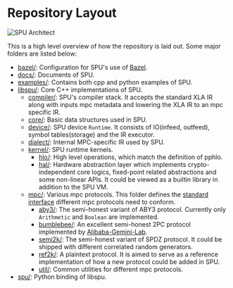 # Repository Layout

![SPU Architect](docs/imgs/spu_arch.png)

This is a high level overview of how the repository is laid out. Some major folders are listed below:

* [bazel/](bazel/): Configuration for SPU's use of [Bazel](https://bazel.build/).
* [docs/](docs/): Documents of SPU.
* [examples/](examples/): Contains both cpp and python examples of SPU.
* [libspu/](libspu/): Core C++ implementations of SPU.
  * [compiler/](libspu/compiler/): SPU's compiler stack. It accepts the standard XLA IR along with
                                   inputs mpc metadata and lowering the XLA IR to an mpc specific IR.
  * [core/](libspu/core/): Basic data structures used in SPU.
  * [device/](libspu/device/): SPU device `Runtime`. It consists of IO(infeed, outfeed),
                               symbol tables(storage) and the IR executor.
  * [dialect/](libspu/dialect/): Internal MPC-specific IR used by SPU.
  * [kernel/](libspu/kernel/): SPU runtime kernels.
    * [hlo/](libspu/kernel/hlo/): High level operations, which match the definition of pphlo.
    * [hal/](libspu/kernel/hal/): Hardware abstraction layer which implements crypto-independent core
                                  logics, fixed-point related abstractions and some non-linear APIs.
                                  It could be viewed as a builtin library in addition to the SPU VM.
  * [mpc/](libspu/mpc/): Various mpc protocols. This folder defines the [standard interface](libspu/mpc/apis.h)
                         different mpc protocols need to conform.
    * [aby3/](libspu/mpc/aby3/): The semi-honest variant of ABY3 protocol.
                                 Currently only `Arithmetic` and `Boolean` are implemented.
    * [bumblebee/](libspu/mpc/bumblebee/): An excellent semi-honest 2PC protocol implemented by [Alibaba-Gemini-Lab](https://alibaba-gemini-lab.github.io/).
    * [semi2k/](libspu/mpc/semi2k/): The semi-honest variant of SPDZ protocol.
                                     It could be shipped with different correlated random generators.
    * [ref2k/](libspu/mpc/ref2k/): A plaintext protocol. It is aimed to serve as a reference implementation
                                   of how a new protocol could be added in SPU.
    * [util/](libspu/mpc/utils/): Common utilities for different mpc protocols.
* [spu/](spu/): Python binding of libspu.
